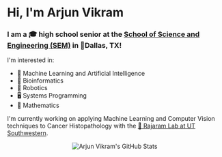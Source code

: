 # Hi, I'm Arjun Vikram

### I am a :mortar_board: high school senior at the [School of Science and Engineering (SEM)](https://www.semagnet.org/) in :round_pushpin:Dallas, TX! 

I'm interested in:

- :brain: Machine Learning and Artificial Intelligence
- :dna: Bioinformatics
- :robot: Robotics
- :desktop_computer: Systems Programming
- :abacus: Mathematics

I'm currently working on applying Machine Learning and Computer Vision techniques to Cancer Histopathology with the [:test_tube: Rajaram Lab at UT Southwestern](https://www.rajaramlab.org/).

<p align="center">
  <img src="https://github-readme-stats.vercel.app/api?username=arjvik&include_all_commits=true&count_private=true&show_icons=true&bg_color=30,e96443,904e95&title_color=fff&text_color=fff&icon_color=ffff00&border_radius=20&hide_border=true" alt="Arjun Vikram's GitHub Stats"/>
</p>
